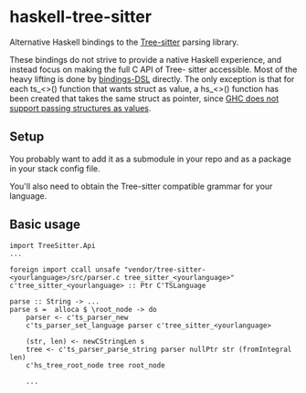 # haskell-tree-sitter

Alternative Haskell bindings to the [Tree-sitter](http://tree-sitter.github.io/tree-sitter/) parsing library.

These bindings do not strive to provide a native Haskell experience, and instead focus on making the full C API of Tree-
sitter accessible. Most of the heavy lifting is done by [bindings-DSL](http://hackage.haskell.org/package/bindings-DSL)
directly. The only exception is that for each ts_<>() function that wants struct as value, a hs_<>() function has been
created that takes the same struct as pointer, since [GHC does not support passing structures as values](https://wiki.haskell.org/Foreign_Function_Interface#Foreign_types).

## Setup

You probably want to add it as a submodule in your repo and as a package in your stack config file.

You'll also need to obtain the Tree-sitter compatible grammar for your language.

## Basic usage

    import TreeSitter.Api
    ...

    foreign import ccall unsafe "vendor/tree-sitter-<yourlanguage>/src/parser.c tree_sitter_<yourlanguage>" c'tree_sitter_<yourlanguage> :: Ptr C'TSLanguage

    parse :: String -> ...
    parse s =  alloca $ \root_node -> do
        parser <- c'ts_parser_new
        c'ts_parser_set_language parser c'tree_sitter_<yourlanguage>

        (str, len) <- newCStringLen s
        tree <- c'ts_parser_parse_string parser nullPtr str (fromIntegral len)
        c'hs_tree_root_node tree root_node

        ...

